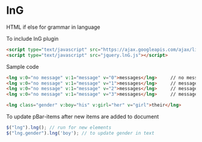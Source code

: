 # lnG
HTML if else for grammar in language

To include lnG plugin
```html
<script type="text/javascript" src="https://ajax.googleapis.com/ajax/libs/jquery/1.11.2/jquery.min.js"></script>
<script type="text/javascript" src="jquery.lnG.js"></script>
```

Sample code
```html
<lng v:0="no message" v:1="message" v="0">messages</lng>     // no message
<lng v:0="no message" v:1="message" v="1">messages</lng>     // message
<lng v:0="no message" v:1="message" v="2">messages</lng>     // messages
<lng v:0="no message" v:1="message" v="3">messages</lng>     // messages

<lng class="gender" v:boy="his" v:girl="her" v="girl">their</lng>         // her
```

To update pBar-items after new items are added to document
```javascript
$("lng").lng(); // run for new elements
$("lng.gender").lng('boy'); // to update gender in text
```
